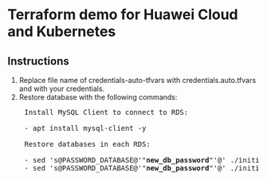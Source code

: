 # Terraform demo for Huawei Cloud and Kubernetes

## Instructions

1. Replace file name of credentials-auto-tfvars with credentials.auto.tfvars and with your credentials.
2. Restore database with the following commands:
<pre>
    Install MySQL Client to connect to RDS:

    - apt install mysql-client -y

    Restore databases in each RDS:

    - sed 's@PASSWORD_DATABASE@'"<b>new_db_password</b>"'@' ./initialize-db/emojidb.sql | mysql -u root -h <b>rds_emoji_ip</b> -p
    - sed 's@PASSWORD_DATABASE@'"<b>new_db_password</b>"'@' ./initialize-db/votedb.sql | mysql -u root -h <b>rds_vote_ip</b> -p
    
</pre>